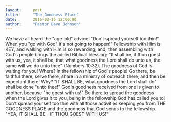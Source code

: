 ```yaml
---
layout:     post
title:      "The Goodness Place"
date:       2016-02-16 12:00:00
author:     "Pastor Dave Johnson"
---
```


 We have all heard the "age-old" advice: "Don't spread yourself too thin!"  When you "go with God" it's not going to happen!"  Fellowship with Him is KEY, and walking with Him is so rewarding; and, then assembling with God's people brings the added Biblical blessing: "It shall be, if thou goest with us, yea, it shall be, that what goodness the Lord shall do unto us, the same will we do unto thee" (Numbers 10:32).  The goodness of God is waiting for you!  Where?  In the fellowship of God's people!  Go there, be faithful there, serve there, share in a ministry of outreach there, and then be expectant there!  Why? "IT SHALL BE, what goodness the Lord shall do" shall be done "unto thee!"  God's goodness received from one is given to another, because "he goest with us!"  Be there to spread the goodness when the Lord gives it to you, being in the fellowship God has called you to!  Don't spread yourself too thin with all those activities keeping you from THE GOODNESS PLACE and the goodness that God sends to the fellowship. "YEA, IT SHALL BE - IF THOU GOEST WITH US!"
